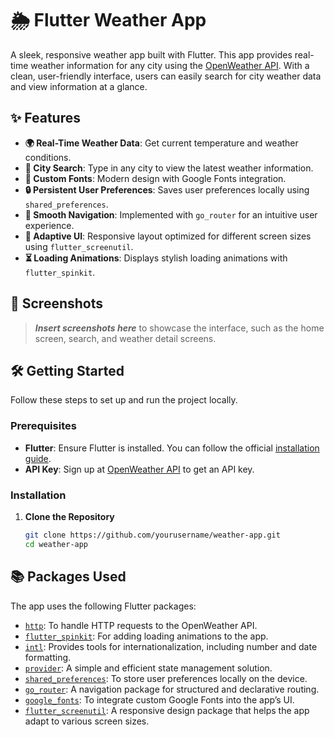 # 🌦️ Flutter Weather App

A sleek, responsive weather app built with Flutter. This app provides real-time weather information for any city using the [OpenWeather API](https://openweathermap.org/). With a clean, user-friendly interface, users can easily search for city weather data and view information at a glance.

## ✨ Features

- **🌍 Real-Time Weather Data**: Get current temperature and weather conditions.
- **🔎 City Search**: Type in any city to view the latest weather information.
- **🎨 Custom Fonts**: Modern design with Google Fonts integration.
- **🔒 Persistent User Preferences**: Saves user preferences locally using `shared_preferences`.
- **🚀 Smooth Navigation**: Implemented with `go_router` for an intuitive user experience.
- **📱 Adaptive UI**: Responsive layout optimized for different screen sizes using `flutter_screenutil`.
- **⏳ Loading Animations**: Displays stylish loading animations with `flutter_spinkit`.

## 📸 Screenshots

> **_Insert screenshots here_** to showcase the interface, such as the home screen, search, and weather detail screens.

## 🛠️ Getting Started

Follow these steps to set up and run the project locally.

### Prerequisites

- **Flutter**: Ensure Flutter is installed. You can follow the official [installation guide](https://flutter.dev/docs/get-started/install).
- **API Key**: Sign up at [OpenWeather API](https://home.openweathermap.org/users/sign_up) to get an API key.

### Installation

1. **Clone the Repository**
   ```bash
   git clone https://github.com/yourusername/weather-app.git
   cd weather-app
   ```

## 📚 Packages Used

The app uses the following Flutter packages:

- [`http`](https://pub.dev/packages/http): To handle HTTP requests to the OpenWeather API.
- [`flutter_spinkit`](https://pub.dev/packages/flutter_spinkit): For adding loading animations to the app.
- [`intl`](https://pub.dev/packages/intl): Provides tools for internationalization, including number and date formatting.
- [`provider`](https://pub.dev/packages/provider): A simple and efficient state management solution.
- [`shared_preferences`](https://pub.dev/packages/shared_preferences): To store user preferences locally on the device.
- [`go_router`](https://pub.dev/packages/go_router): A navigation package for structured and declarative routing.
- [`google_fonts`](https://pub.dev/packages/google_fonts): To integrate custom Google Fonts into the app’s UI.
- [`flutter_screenutil`](https://pub.dev/packages/flutter_screenutil): A responsive design package that helps the app adapt to various screen sizes.
